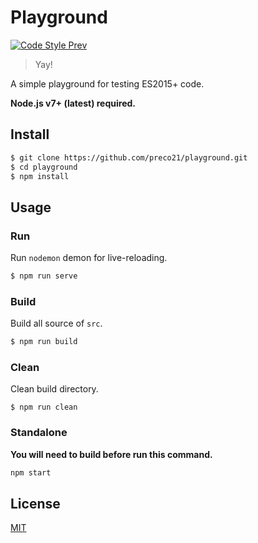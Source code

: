 # Playground

[![Code Style Prev](https://img.shields.io/badge/code%20style-prev-32c8fc.svg?style=flat-square)](https://github.com/preco21/eslint-config-prev)

> Yay!

A simple playground for testing ES2015+ code.

**Node.js v7+ (latest) required.**

## Install

```bash
$ git clone https://github.com/preco21/playground.git
$ cd playground
$ npm install
```

## Usage

### Run

Run `nodemon` demon for live-reloading.

```bash
$ npm run serve
```

### Build

Build all source of `src`.

```bash
$ npm run build
```

### Clean

Clean build directory.

```base
$ npm run clean
```

### Standalone

**You will need to build before run this command.**

```bash
npm start
```

## License

[MIT](https://preco.mit-license.org/)
